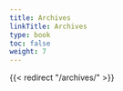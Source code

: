 ```yaml
---
title: Archives
linkTitle: Archives
type: book
toc: false
weight: 7
---
```

{{< redirect "/archives/" >}}